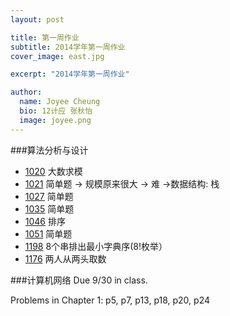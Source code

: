 ```yaml
---
layout: post

title: 第一周作业
subtitle: 2014学年第一周作业
cover_image: east.jpg

excerpt: "2014学年第一周作业"

author:
  name: Joyee Cheung
  bio: 12计应 张秋怡
  image: joyee.png
---
```


###算法分析与设计

* [1020](http://soj.me/1020) 大数求模
* [1021](http://soj.me/1021) 简单题 -> 规模原来很大 -> 难 ->数据结构: 栈
* [1027](http://soj.me/1027) 简单题
* [1035](http://soj.me/1035) 简单题
* [1046](http://soj.me/1046) 排序
* [1051](http://soj.me/1051) 简单题
* [1198](http://soj.me/1198) 8个串排出最小字典序(8!枚举）
* [1176](http://soj.me/1176) 两人从两头取数

###计算机网络
Due 9/30 in class.

Problems in Chapter 1: p5, p7, p13, p18, p20, p24
